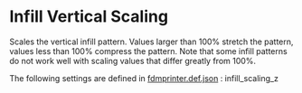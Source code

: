 # Infill Vertical Scaling

Scales the vertical infill pattern. Values larger than 100% stretch the pattern, values less than 100% compress the pattern. Note that some infill patterns do not work well with scaling values that differ greatly from 100%.

The following settings are defined in [fdmprinter.def.json](https://github.com/smartavionics/Cura/blob/mb-master/resources/definitions/fdmprinter.def.json) : infill_scaling_z
